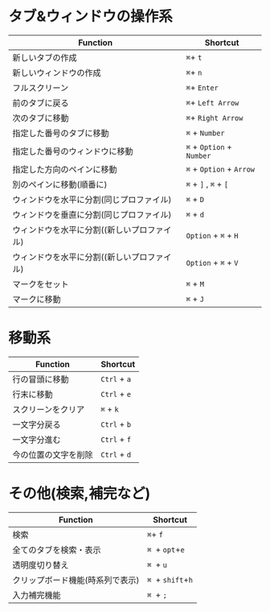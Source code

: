タブ&ウィンドウの操作系
================
**Function** | **Shortcut**
-------- | --------
新しいタブの作成 |  `⌘`+ `t`
新しいウィンドウの作成 |  `⌘`+ `n`
フルスクリーン | `⌘`+ `Enter`
前のタブに戻る | `⌘`+ `Left Arrow`
次のタブに移動 | `⌘`+ `Right Arrow`
指定した番号のタブに移動 | `⌘` + `Number`
指定した番号のウィンドウに移動 | `⌘` + `Option` + `Number`
指定した方向のペインに移動 | `⌘` + `Option` + `Arrow`
別のペインに移動(順番に) | `⌘` + `]` , `⌘` + `[`
ウィンドウを水平に分割(同じプロファイル) | `⌘` + `D`
ウィンドウを垂直に分割(同じプロファイル)  | `⌘` + `d`
ウィンドウを水平に分割((新しいプロファイル) | `Option` + `⌘` + `H`
ウィンドウを水平に分割((新しいプロファイル)  | `Option` + `⌘` + `V`
マークをセット| `⌘` + `M`
マークに移動 | `⌘` + `J`

移動系
===========
**Function** | **Shortcut**
-------- | --------
行の冒頭に移動 | `Ctrl` + `a`
行末に移動 | `Ctrl` + `e`
スクリーンをクリア | `⌘` + `k`
一文字分戻る | `Ctrl` + `b`
一文字分進む | `Ctrl` + `f`
今の位置の文字を削除 | `Ctrl` + `d`

その他(検索,補完など)
==========================
**Function** | **Shortcut**
-------- | --------
検索 |  `⌘`+ `f`
全てのタブを検索・表示| `⌘ `+ `opt`+`e `
透明度切り替え| `⌘ `+ `u`
クリップボード機能(時系列で表示) | `⌘ `+ `shift`+`h`
入力補完機能| `⌘ `+ `;`
